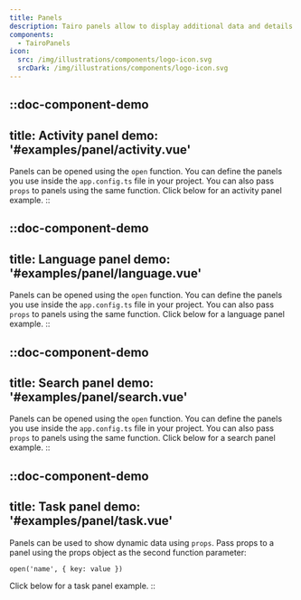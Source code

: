```yaml
---
title: Panels
description: Tairo panels allow to display additional data and details in animated left or right drawers.
components:
  - TairoPanels
icon:
  src: /img/illustrations/components/logo-icon.svg
  srcDark: /img/illustrations/components/logo-icon.svg
---
```


::doc-component-demo
---
title: Activity panel
demo: '#examples/panel/activity.vue'
---
Panels can be opened using the `open` function. You can define the panels you use inside the `app.config.ts` file in your project. You can also pass `props` to panels using the same function. Click below for an activity panel example.
::

::doc-component-demo
---
title: Language panel
demo: '#examples/panel/language.vue'
---
Panels can be opened using the `open` function. You can define the panels you use inside the `app.config.ts` file in your project. You can also pass `props` to panels using the same function. Click below for a language panel example.
::

::doc-component-demo
---
title: Search panel
demo: '#examples/panel/search.vue'
---
Panels can be opened using the `open` function. You can define the panels you use inside the `app.config.ts` file in your project. You can also pass `props` to panels using the same function. Click below for a search panel example.
::

::doc-component-demo
---
title: Task panel
demo: '#examples/panel/task.vue'
---
Panels can be used to show dynamic data using `props`. Pass props to a panel using the  props object as the second function parameter: 

`open('name', { key: value })`

Click below for a task panel example.
::

